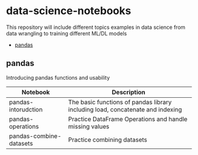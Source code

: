# data-science-notebooks
This repository will include different topics examples in data science from data wrangling to training different ML/DL models

* [pandas](#pandas)


## pandas

Introducing pandas functions and usability

| Notebook  | Description  |
|---|---|
| pandas-intorudction  | The basic functions of pandas library including load, concatenate and indexing  |
| pandas-operations  | Practice DataFrame Operations and handle missing values  |
| pandas-combine-datasets  | Practice combining datasets  |
